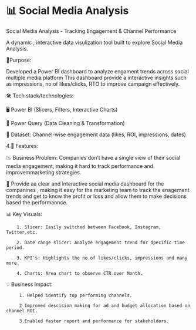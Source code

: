 # 📊  Social Media Analysis

  Social Media Analysis - Tracking Engagement & Channel Performance
   
   A dynamic , interactive data visulization tool built to explore  Social Media Analysis.
   
📝Purpose:
   
   Developed a Power BI dashboard to analyze engament trends across social multiple media platform This dashboard provide a interactive insights such as impressions, no of likes/clicks, RTO to improve campaign effectively.
   
🛠️ Tech stack/technologies:

  🖥️ Power BI (Slicers, Filters, Interactive Charts)

  🔄 Power Query (Data Cleaning & Transformation)

   📂 Dataset: Channel-wise engagement data (likes, ROI, impressions, dates)
   
4.🌟 Features:

  📉 Business Problem: Companies don’t have a single view of their social media engagement, making it hard to track performance and improvemmarketing strategies.

  🎯 Provide aa clear and interactive social media dashboard for the companines , making it easy for the marketing team to track the enagement trends and get to know the profit or loss and allow them to make decisions based the performannce.

  📊 Key Visuals:

        1. Slicer: Easily switched between Facebook, Instagram, Twitter,etc.
        
        2. Date range slicer: Analyze engagement trend for dpecific time period.

        3. KPI's: Highlights the no of likes/clicks, impressions and many more. 

        4. Charts: Area chart to observe CTR over Month.

  💡 Business Impact:

         1. Helped identify top performing channels.

         2 Improved descision making for ad and budget allocation based on channel ROI.

         3.Enabled faster report and performance for stakeholders. 
         
      
      
    
      
  
 
   
